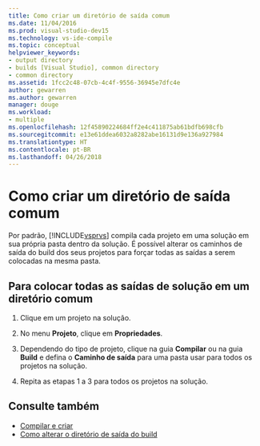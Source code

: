 ```yaml
---
title: Como criar um diretório de saída comum
ms.date: 11/04/2016
ms.prod: visual-studio-dev15
ms.technology: vs-ide-compile
ms.topic: conceptual
helpviewer_keywords:
- output directory
- builds [Visual Studio], common directory
- common directory
ms.assetid: 1fcc2c48-07cb-4c4f-9556-36945e7dfc4e
author: gewarren
ms.author: gewarren
manager: douge
ms.workload:
- multiple
ms.openlocfilehash: 12f45890224684ff2e4c411875ab61bdfb698cfb
ms.sourcegitcommit: e13e61ddea6032a8282abe16131d9e136a927984
ms.translationtype: HT
ms.contentlocale: pt-BR
ms.lasthandoff: 04/26/2018
---
```

# <a name="how-to-build-to-a-common-output-directory"></a>Como criar um diretório de saída comum

Por padrão, [!INCLUDE[vsprvs](../code-quality/includes/vsprvs_md.md)] compila cada projeto em uma solução em sua própria pasta dentro da solução. É possível alterar os caminhos de saída do build dos seus projetos para forçar todas as saídas a serem colocadas na mesma pasta.

## <a name="to-place-all-solution-outputs-in-a-common-directory"></a>Para colocar todas as saídas de solução em um diretório comum

1.  Clique em um projeto na solução.

2.  No menu **Projeto**, clique em **Propriedades**.

3.  Dependendo do tipo de projeto, clique na guia **Compilar** ou na guia **Build** e defina o **Caminho de saída** para uma pasta usar para todos os projetos na solução.

4.  Repita as etapas 1 a 3 para todos os projetos na solução.

## <a name="see-also"></a>Consulte também

- [Compilar e criar](../ide/compiling-and-building-in-visual-studio.md)
- [Como alterar o diretório de saída do build](../ide/how-to-change-the-build-output-directory.md)